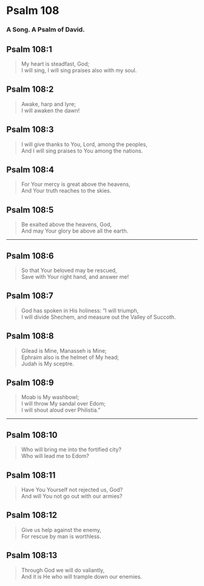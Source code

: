 # Psalm 108

### A Song. A Psalm of David.

## Psalm 108:1

> My heart is steadfast, God;  
> I will sing, I will sing praises also with my soul.

## Psalm 108:2

> Awake, harp and lyre;  
> I will awaken the dawn!

## Psalm 108:3

> I will give thanks to You, Lord, among the peoples,  
> And I will sing praises to You among the nations.

## Psalm 108:4

> For Your mercy is great above the heavens,  
> And Your truth reaches to the skies.

## Psalm 108:5

> Be exalted above the heavens, God,  
> And may Your glory be above all the earth.

---

## Psalm 108:6

> So that Your beloved may be rescued,  
> Save with Your right hand, and answer me!

## Psalm 108:7

> God has spoken in His holiness: “I will triumph,  
> I will divide Shechem, and measure out the Valley of Succoth.

## Psalm 108:8

> Gilead is Mine, Manasseh is Mine;  
> Ephraim also is the helmet of My head;  
> Judah is My sceptre.

## Psalm 108:9

> Moab is My washbowl;  
> I will throw My sandal over Edom;  
> I will shout aloud over Philistia.”

---

## Psalm 108:10

> Who will bring me into the fortified city?  
> Who will lead me to Edom?

## Psalm 108:11

> Have You Yourself not rejected us, God?  
> And will You not go out with our armies?

## Psalm 108:12

> Give us help against the enemy,  
> For rescue by man is worthless.

## Psalm 108:13

> Through God we will do valiantly,  
> And it is He who will trample down our enemies.
